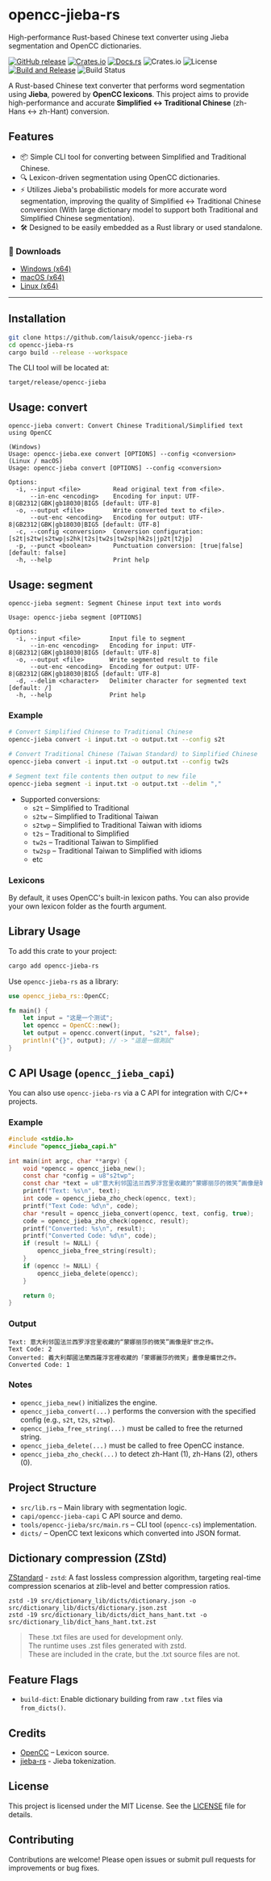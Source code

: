 # opencc-jieba-rs

High-performance Rust-based Chinese text converter using Jieba segmentation and OpenCC dictionaries.

[![GitHub release](https://img.shields.io/github/v/release/laisuk/opencc-jieba-rs?style=flat-square)](https://github.com/laisuk/opencc-jieba-rs/releases)
[![Crates.io](https://img.shields.io/crates/v/opencc-jieba-rs)](https://crates.io/crates/opencc-jieba-rs)
[![Docs.rs](https://docs.rs/opencc-jieba-rs/badge.svg)](https://docs.rs/opencc-jieba-rs)
![Crates.io](https://img.shields.io/crates/d/opencc-jieba-rs)
![License](https://img.shields.io/github/license/laisuk/opencc-jieba-rs)
[![Build and Release](https://github.com/laisuk/opencc-jieba-rs/actions/workflows/release.yml/badge.svg)](https://github.com/laisuk/opencc-jieba-rs/actions/workflows/release.yml)
![Build Status](https://github.com/laisuk/opencc-jieba-rs/actions/workflows/rust.yml/badge.svg)

A Rust-based Chinese text converter that performs word segmentation using **Jieba**, powered by **OpenCC lexicons**.
This project aims to provide high-performance and accurate **Simplified ↔ Traditional Chinese** (zh-Hans ↔ zh-Hant)
conversion.

## Features

- 📦 Simple CLI tool for converting between Simplified and Traditional Chinese.
- 🔍 Lexicon-driven segmentation using OpenCC dictionaries.
- ⚡ Utilizes Jieba's probabilistic models for more accurate word segmentation, improving the quality of Simplified ↔
  Traditional Chinese conversion (With large dictionary model to support both Traditional and Simplified Chinese segmentation).
- 🛠️ Designed to be easily embedded as a Rust library or used standalone.

### 🔽 Downloads

- [Windows (x64)](https://github.com/laisuk/opencc-jieba-rs/releases/download/latest/opencc-jieba-v0.5.0-win-x64.zip)
- [macOS (x64)](https://github.com/laisuk/opencc-jieba-rs/releases/download/latest/opencc-jieba-v0.5.0-osx-x64.zip)
- [Linux (x64)](https://github.com/laisuk/opencc-jieba-rs/releases/download/latest/opencc-jieba-v0.5.0-linux-x64.zip)

---

## Installation

```bash
git clone https://github.com/laisuk/opencc-jieba-rs
cd opencc-jieba-rs
cargo build --release --workspace
```

The CLI tool will be located at:

```
target/release/opencc-jieba
```

## Usage: convert

```
opencc-jieba convert: Convert Chinese Traditional/Simplified text using OpenCC

(Windows)
Usage: opencc-jieba.exe convert [OPTIONS] --config <conversion>
(Linux / macOS)
Usage: opencc-jieba convert [OPTIONS] --config <conversion>

Options:
  -i, --input <file>         Read original text from <file>.
      --in-enc <encoding>    Encoding for input: UTF-8|GB2312|GBK|gb18030|BIG5 [default: UTF-8]
  -o, --output <file>        Write converted text to <file>.
      --out-enc <encoding>   Encoding for output: UTF-8|GB2312|GBK|gb18030|BIG5 [default: UTF-8]
  -c, --config <conversion>  Conversion configuration: [s2t|s2tw|s2twp|s2hk|t2s|tw2s|tw2sp|hk2s|jp2t|t2jp]
  -p, --punct <boolean>      Punctuation conversion: [true|false] [default: false]
  -h, --help                 Print help

```

## Usage: segment

```
opencc-jieba segment: Segment Chinese input text into words

Usage: opencc-jieba segment [OPTIONS]

Options:
  -i, --input <file>        Input file to segment
      --in-enc <encoding>   Encoding for input: UTF-8|GB2312|GBK|gb18030|BIG5 [default: UTF-8]
  -o, --output <file>       Write segmented result to file
      --out-enc <encoding>  Encoding for output: UTF-8|GB2312|GBK|gb18030|BIG5 [default: UTF-8]
  -d, --delim <character>   Delimiter character for segmented text [default: /]
  -h, --help                Print help
```

### Example

```bash
# Convert Simplified Chinese to Traditional Chinese
opencc-jieba convert -i input.txt -o output.txt --config s2t

# Convert Traditional Chinese (Taiwan Standard) to Simplified Chinese
opencc-jieba convert -i input.txt -o output.txt --config tw2s

# Segment text file contents then output to new file
opencc-jieba segment -i input.txt -o output.txt --delim ","
```

- Supported conversions:
    - `s2t` – Simplified to Traditional
    - `s2tw` – Simplified to Traditional Taiwan
    - `s2twp` – Simplified to Traditional Taiwan with idioms
    - `t2s` – Traditional to Simplified
    - `tw2s` – Traditional Taiwan to Simplified
    - `tw2sp` – Traditional Taiwan to Simplified with idioms
    - etc

### Lexicons

By default, it uses OpenCC's built-in lexicon paths. You can also provide your own lexicon folder as the fourth
argument.

## Library Usage

To add this crate to your project:

```bash
cargo add opencc-jieba-rs
````

Use `opencc-jieba-rs` as a library:

```rust
use opencc_jieba_rs::OpenCC;

fn main() {
    let input = "这是一个测试";
    let opencc = OpenCC::new();
    let output = opencc.convert(input, "s2t", false);
    println!("{}", output); // -> "這是一個測試"
}
```

## C API Usage (`opencc_jieba_capi`)

You can also use `opencc-jieba-rs` via a C API for integration with C/C++ projects.

### Example

```c
#include <stdio.h>
#include "opencc_jieba_capi.h"

int main(int argc, char **argv) {
    void *opencc = opencc_jieba_new();
    const char *config = u8"s2twp";
    const char *text = u8"意大利邻国法兰西罗浮宫里收藏的“蒙娜丽莎的微笑”画像是旷世之作。";
    printf("Text: %s\n", text);
    int code = opencc_jieba_zho_check(opencc, text);
    printf("Text Code: %d\n", code);
    char *result = opencc_jieba_convert(opencc, text, config, true);
    code = opencc_jieba_zho_check(opencc, result);
    printf("Converted: %s\n", result);
    printf("Converted Code: %d\n", code);
    if (result != NULL) {
        opencc_jieba_free_string(result);
    }
    if (opencc != NULL) {
        opencc_jieba_delete(opencc);
    }

    return 0;
}
```

### Output

```
Text: 意大利邻国法兰西罗浮宫里收藏的“蒙娜丽莎的微笑”画像是旷世之作。
Text Code: 2
Converted: 義大利鄰國法蘭西羅浮宮裡收藏的「蒙娜麗莎的微笑」畫像是曠世之作。
Converted Code: 1
```

### Notes

- `opencc_jieba_new()` initializes the engine.
- `opencc_jieba_convert(...)` performs the conversion with the specified config (e.g., `s2t`, `t2s`, `s2twp`).
- `opencc_jieba_free_string(...)` must be called to free the returned string.
- `opencc_jieba_delete(...)` must be called to free OpenCC instance.
- `opencc_jieba_zho_check(...)` to detect zh-Hant (1), zh-Hans (2), others (0).

## Project Structure

- `src/lib.rs` – Main library with segmentation logic.
- `capi/opencc-jieba-capi` C API source and demo.
- `tools/opencc-jieba/src/main.rs` – CLI tool (`opencc-cs`) implementation.
- `dicts/` – OpenCC text lexicons which converted into JSON format.

## Dictionary compression (ZStd)

[ZStandard](https://github.com/facebook/zstd) - `zstd`: A fast lossless compression algorithm, targeting real-time
compression scenarios at zlib-level and better compression ratios.

```
zstd -19 src/dictionary_lib/dicts/dictionary.json -o src/dictionary_lib/dicts/dictionary.json.zst
zstd -19 src/dictionary_lib/dicts/dict_hans_hant.txt -o src/dictionary_lib/dict_hans_hant.txt.zst
```

> These .txt files are used for development only.  
> The runtime uses .zst files generated with zstd.  
> These are included in the crate, but the .txt source files are not.

## Feature Flags

- `build-dict`: Enable dictionary building from raw `.txt` files via `from_dicts()`.

## Credits

- [OpenCC](https://github.com/BYVoid/OpenCC) – Lexicon source.
- [jieba-rs](https://github.com/messense/jieba-rs) - Jieba tokenization.

## License

This project is licensed under the MIT License. See the [LICENSE](./LICENSE) file for details.

## Contributing

Contributions are welcome! Please open issues or submit pull requests for improvements or bug fixes.


